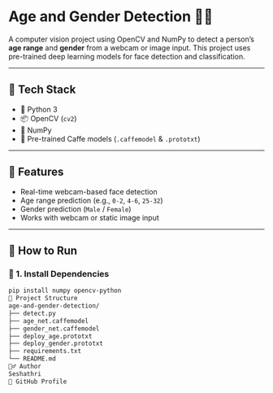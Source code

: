 # Age and Gender Detection 👤📸

A computer vision project using OpenCV and NumPy to detect a person’s **age range** and **gender** from a webcam or image input. This project uses pre-trained deep learning models for face detection and classification.

---

## 🧠 Tech Stack

- 🐍 Python 3
- 📦 OpenCV (`cv2`)
- 🔢 NumPy
- 🧠 Pre-trained Caffe models (`.caffemodel` & `.prototxt`)

---

## 🎯 Features

- Real-time webcam-based face detection
- Age range prediction (e.g., `0-2`, `4-6`, `25-32`)
- Gender prediction (`Male` / `Female`)
- Works with webcam or static image input

---

## 🚀 How to Run

### 🔧 1. Install Dependencies
```bash
pip install numpy opencv-python
📂 Project Structure
age-and-gender-detection/
├── detect.py
├── age_net.caffemodel
├── gender_net.caffemodel
├── deploy_age.prototxt
├── deploy_gender.prototxt
├── requirements.txt
└── README.md 
🙋‍♂️ Author
Seshathri
🔗 GitHub Profile
